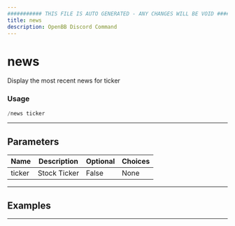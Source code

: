 ```yaml
---
########### THIS FILE IS AUTO GENERATED - ANY CHANGES WILL BE VOID ###########
title: news
description: OpenBB Discord Command
---
```


# news

Display the most recent news for ticker

### Usage

```python wordwrap
/news ticker
```

---

## Parameters

| Name | Description | Optional | Choices |
| ---- | ----------- | -------- | ------- |
| ticker | Stock Ticker | False | None |


---

## Examples


---
